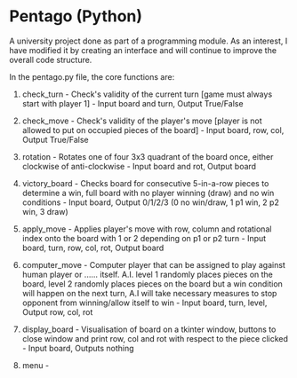 # Pentago (Python)

A university project done as part of a programming module.
As an interest, I have modified it by creating an interface and will continue to improve the overall code structure.

In the pentago.py file, the core functions are:

1) check_turn - Check's validity of the current turn [game must always start with player 1] -
Input board and turn, Output True/False

2) check_move - Check's validity of the player's move [player is not allowed to put on occupied pieces of the board] -
Input board, row, col, Output True/False

3) rotation - Rotates one of four 3x3 quadrant of the board once, either clockwise of anti-clockwise -
Input board and rot, Output board

4) victory_board - Checks board for consecutive 5-in-a-row pieces to determine a win, full board with no player winning (draw) and no win conditions - 
Input board, Output 0/1/2/3 (0 no win/draw, 1 p1 win, 2 p2 win, 3 draw)

5) apply_move - Applies player's move with row, column and rotational index onto the board with 1 or 2 depending on p1 or p2 turn - 
Input board, turn, row, col, rot, Output board

6) computer_move - Computer player that can be assigned to play against human player or ...... itself. A.I. level 1 randomly places pieces on the board, level 2 randomly places pieces on the board but a win condition will happen on the next turn, A.I will take necessary measures to stop opponent from winning/allow itself to win - 
Input board, turn, level, Output row, col, rot

7) display_board - Visualisation of board on a tkinter window, buttons to close window and print row, col and rot with respect to the piece clicked -
Input board, Outputs nothing

8) menu - 
